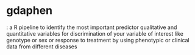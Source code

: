 # gdaphen
: a R pipeline to identify the most important predictor qualitative and quantitative variables for discrimination of your variable of interest like genotype or sex or response to treatment by using phenotypic or clinical data from different diseases
